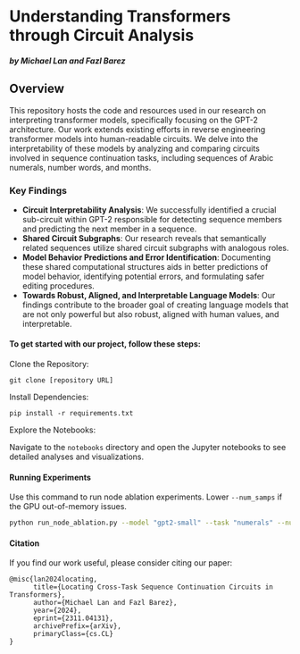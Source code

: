 # Understanding Transformers through Circuit Analysis 
##### by Michael Lan and Fazl Barez

## Overview

This repository hosts the code and resources used in our research on interpreting transformer models, specifically focusing on the GPT-2 architecture. Our work extends existing efforts in reverse engineering transformer models into human-readable circuits. We delve into the interpretability of these models by analyzing and comparing circuits involved in sequence continuation tasks, including sequences of Arabic numerals, number words, and months.

### Key Findings

- **Circuit Interpretability Analysis**: We successfully identified a crucial sub-circuit within GPT-2 responsible for detecting sequence members and predicting the next member in a sequence.
- **Shared Circuit Subgraphs**: Our research reveals that semantically related sequences utilize shared circuit subgraphs with analogous roles.
- **Model Behavior Predictions and Error Identification**: Documenting these shared computational structures aids in better predictions of model behavior, identifying potential errors, and formulating safer editing procedures.
- **Towards Robust, Aligned, and Interpretable Language Models**: Our findings contribute to the broader goal of creating language models that are not only powerful but also robust, aligned with human values, and interpretable.


#### To get started with our project, follow these steps:

Clone the Repository: 

`` git clone [repository URL] ``

Install Dependencies:

`` pip install -r requirements.txt ``

Explore the Notebooks:

Navigate to the ``notebooks`` directory and open the Jupyter notebooks to see detailed analyses and visualizations.

#### Running Experiments

Use this command to run node ablation experiments. Lower `--num_samps` if the GPU out-of-memory issues.

```bash
python run_node_ablation.py --model "gpt2-small" --task "numerals" --num_samps 300 --threshold 20 --one_iter
```

#### Citation
If you find our work useful, please consider citing our paper:

```
@misc{lan2024locating,
      title={Locating Cross-Task Sequence Continuation Circuits in Transformers}, 
      author={Michael Lan and Fazl Barez},
      year={2024},
      eprint={2311.04131},
      archivePrefix={arXiv},
      primaryClass={cs.CL}
}

```
